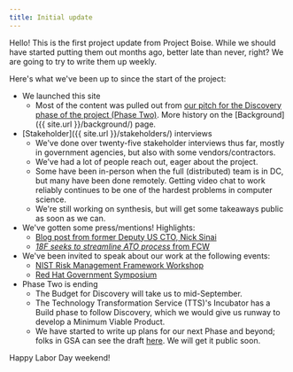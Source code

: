 ```yaml
---
title: Initial update
---
```


Hello! This is the first project update from Project Boise. While we should have started putting them out months ago, better late than never, right? We are going to try to write them up weekly.

Here's what we've been up to since the start of the project:

* We launched this site
    * Most of the content was pulled out from [our pitch for the Discovery phase of the project (Phase Two)](https://docs.google.com/document/d/1CtrCqU4I1k6Z5oASiDGW4WnrbcQXMRZhiYcaXezN4tQ/edit#). More history on the [Background]({{ site.url }}/background/) page.
* [Stakeholder]({{ site.url }}/stakeholders/) interviews
    * We've done over twenty-five stakeholder interviews thus far, mostly in government agencies, but also with some vendors/contractors.
    * We've had a lot of people reach out, eager about the project.
    * Some have been in-person when the full (distributed) team is in DC, but many have been done remotely. Getting video chat to work reliably continues to be one of the hardest problems in computer science.
    * We're still working on synthesis, but will get some takeaways public as soon as we can.
* We've gotten some press/mentions! Highlights:
    * [Blog post from former Deputy US CTO, Nick Sinai](https://medium.com/@NickSinai/ato-in-a-day-fd53f0ef4a5d)
    * [_18F seeks to streamline ATO process_ from FCW](https://fcw.com/articles/2017/07/27/project-boise-ato-compliance.aspx)
* We've been invited to speak about our work at the following events:
    * [NIST Risk Management Framework Workshop](https://beta.csrc.nist.gov/Events/2017/NIST-Risk-Management-Framework-Workshop)
    * [Red Hat Government Symposium](https://fedscoop.com/events/redhatgov/2017/)
* Phase Two is ending
    * The Budget for Discovery will take us to mid-September.
    * The Technology Transformation Service (TTS)'s Incubator has a Build phase to follow Discovery, which we would give us runway to develop a Minimum Viable Product.
    * We have started to write up plans for our next Phase and beyond; folks in GSA can see the draft [here](https://docs.google.com/document/d/1Z_ySpBlDcuT25MLYJciWyPLxUxALjC3kM6BO9j6YCs0/edit). We will get it public soon.

Happy Labor Day weekend!
